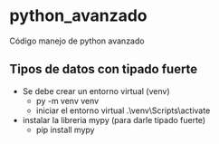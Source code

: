 # python_avanzado

Código manejo de python avanzado

## Tipos de datos con tipado fuerte

- Se debe crear un entorno virtual (venv)
  - py -m venv venv
  - iniciar el entorno virtual .\venv\Scripts\activate
- instalar la libreria mypy (para darle tipado fuerte)
  - pip install mypy
